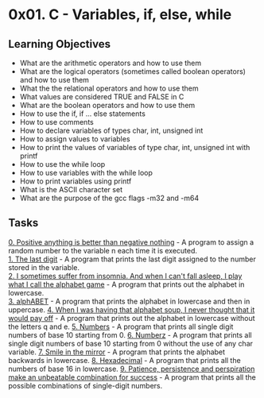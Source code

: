 # 0x01. C - Variables, if, else, while
## Learning Objectives
- What are the arithmetic operators and how to use them
- What are the logical operators (sometimes called boolean operators) and how to use them
- What the the relational operators and how to use them
- What values are considered TRUE and FALSE in C
- What are the boolean operators and how to use them
- How to use the if, if ... else statements
- How to use comments
- How to declare variables of types char, int, unsigned int
- How to assign values to variables
- How to print the values of variables of type char, int, unsigned int with printf
- How to use the while loop
- How to use variables with the while loop
- How to print variables using printf
- What is the ASCII character set
- What are the purpose of the gcc flags -m32 and -m64
## Tasks
[0. Positive anything is better than negative nothing](0-positive_or_negative.c) - A program to assign a random number to the variable n each time it is executed.  
[1. The last digit](1-last_digit.c) - A program that prints the last digit assigned to the number stored in the variable.  
[2. I sometimes suffer from insomnia. And when I can't fall asleep, I play what I call the alphabet game](2-print_alphabet.c) - A program that prints out the alphabet in lowercase.  
[3. alphABET](3-print_alphabets.c) - A program that prints the alphabet in lowercase and then in uppercase.
[4. When I was having that alphabet soup, I never thought that it would pay off](4-print_alphabt.c) - A program that prints out the alphabet in lowercase without the letters q and e.
[5. Numbers](5-print_numbers.c) - A program that prints all single digit numbers of base 10 starting from 0.
[6. Numberz](6-print_numberz.c) - A program that prints all single digit numbers of base 10 starting from 0 without the use of any char variable.
[7. Smile in the mirror](7-print_tebahpla.c) - A program that prints the alphabet backwards in lowercase.
[8. Hexadecimal](8-print_base16.c) - A program that prints all the numbers of base 16 in lowercase.
[9. Patience, persistence and perspiration make an unbeatable combination for success](9-print_comb.c) - A program that prints all the possible combinations of single-digit numbers.
